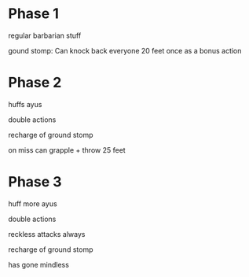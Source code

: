 # Phase 1

regular barbarian stuff

gound stomp: Can knock back everyone 20 feet once as a bonus action

# Phase 2

huffs ayus

double actions

recharge of ground stomp

on miss can grapple + throw 25 feet

# Phase 3

huff more ayus

double actions

reckless attacks always

recharge of ground stomp

has gone mindless
